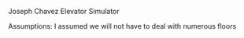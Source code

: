 Joseph Chavez
Elevator Simulator

Assumptions:
I assumed we will not have to deal with numerous floors